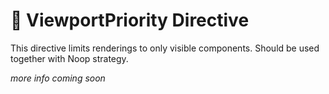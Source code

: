 # 🧪 ViewportPriority Directive

This directive limits renderings to only visible components. Should be used together with Noop strategy.

_more info coming soon_
